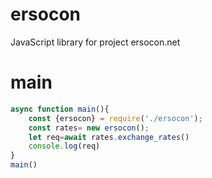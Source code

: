 # ersocon
JavaScript library for project ersocon.net
# main
```js
async function main(){
    const {ersocon} = require('./ersocon');
    const rates= new ersocon();
    let req=await rates.exchange_rates()
    console.log(req)
}
main()
```
